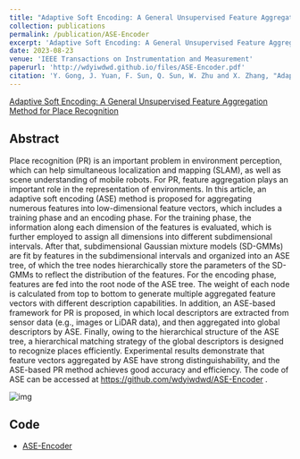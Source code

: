 ```yaml
---
title: "Adaptive Soft Encoding: A General Unsupervised Feature Aggregation Method for Place Recognition"
collection: publications
permalink: /publication/ASE-Encoder
excerpt: 'Adaptive Soft Encoding: A General Unsupervised Feature Aggregation Method for Place Recognition'
date: 2023-08-23
venue: 'IEEE Transactions on Instrumentation and Measurement'
paperurl: 'http://wdyiwdwd.github.io/files/ASE-Encoder.pdf'
citation: 'Y. Gong, J. Yuan, F. Sun, Q. Sun, W. Zhu and X. Zhang, "Adaptive Soft Encoding: A General Unsupervised Feature Aggregation Method for Place Recognition," in IEEE Transactions on Instrumentation and Measurement, vol. 72, pp. 1-15, 2023.'
---
```


[Adaptive Soft Encoding: A General Unsupervised Feature Aggregation Method for Place Recognition](https://ieeexplore.ieee.org/document/10227359)

## Abstract

Place recognition (PR) is an important problem in environment perception, which can help simultaneous localization and mapping (SLAM), as well as scene understanding of mobile robots. For PR, feature aggregation plays an important role in the representation of environments. In this article, an adaptive soft encoding (ASE) method is proposed for aggregating numerous features into low-dimensional feature vectors, which includes a training phase and an encoding phase. For the training phase, the information along each dimension of the features is evaluated, which is further employed to assign all dimensions into different subdimensional intervals. After that, subdimensional Gaussian mixture models (SD-GMMs) are fit by features in the subdimensional intervals and organized into an ASE tree, of which the tree nodes hierarchically store the parameters of the SD-GMMs to reflect the distribution of the features. For the encoding phase, features are fed into the root node of the ASE tree. The weight of each node is calculated from top to bottom to generate multiple aggregated feature vectors with different description capabilities. In addition, an ASE-based framework for PR is proposed, in which local descriptors are extracted from sensor data (e.g., images or LiDAR data), and then aggregated into global descriptors by ASE. Finally, owing to the hierarchical structure of the ASE tree, a hierarchical matching strategy of the global descriptors is designed to recognize places efficiently. Experimental results demonstrate that feature vectors aggregated by ASE have strong distinguishability, and the ASE-based PR method achieves good accuracy and efficiency. The code of ASE can be accessed at https://github.com/wdyiwdwd/ASE-Encoder .

![img](http://wdyiwdwd.github.io/images/overview.png)

## Code

- [ASE-Encoder](https://github.com/wdyiwdwd/ASE-Encoder)